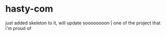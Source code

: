 # hasty-com

just added skeleton to it,
will update soooooooon | 
one of the project that i'm proud of

